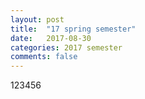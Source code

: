 ```yaml
---
layout: post
title:  "17 spring semester"
date:   2017-08-30
categories: 2017 semester
comments: false
---
```


123456
